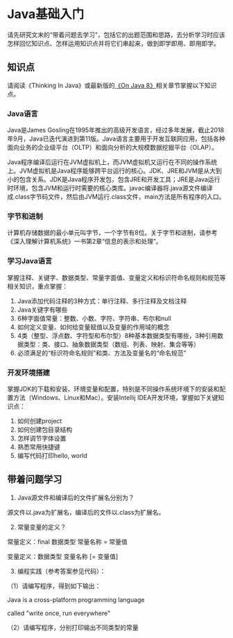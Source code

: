 # Java基础入门

请先研究文末的“带着问题去学习”，包括它的出题范围和思路，去分析学习时应该怎样回忆知识点、怎样运用知识点并将它们串起来，做到即学即用、即用即学。

## 知识点

请阅读《Thinking In Java》或最新版的[《On Java 8》](https://github.com/LingCoder/OnJava8)相关章节掌握以下知识点。

### Java语言

Java是James Gosling在1995年推出的高级开发语言，经过多年发展，截止2018年9月，Java已迭代演进到第11版。Java语言主要用于开发互联网应用，包括各种面向业务的企业级平台（OLTP）和面向分析的大规模数据挖掘平台（OLAP）。

Java程序编译后运行在JVM虚拟机上，而JVM虚拟机又运行在不同的操作系统上。JVM虚拟机是Java程序能够跨平台运行的核心。JDK、JRE和JVM是从大到小的包含关系。JDK是Java程序开发包，包含JRE和开发工具；JRE是Java运行时环境，包含JVM和运行时需要的核心类库。javac编译器将.java源文件编译成.class字节码文件，然后由JVM运行.class文件，main方法是所有程序的入口。

### 字节和进制

计算机存储数据的最小单元叫字节，一个字节有8位。关于字节和进制，请参考《深入理解计算机系统》一书第2章“信息的表示和处理”。

### 学习Java语言

掌握注释、关键字、数据类型、常量字面值、变量定义和标识符命名规则和规范等相关知识，重点掌握：

1. Java添加代码注释的3种方式：单行注释、多行注释及文档注释
2. Java关键字有哪些
3. 6种字面值常量：整数、小数、字符、字符串、布尔和null
4. 如何定义变量、如何给变量赋值以及变量的作用域的概念
5. 4类（整型、浮点数、字符型和布尔型）8种基本数据类型有哪些，3种引用数据类型：类、接口、抽象数据类型（数组、列表、映射、集合等等）
6. 必须满足的“标识符命名规则”和类、方法及变量名的“命名规范”

### 开发环境搭建

掌握JDK的下载和安装、环境变量和配置，特别是不同操作系统环境下的安装和配置方法（Windows、Linux和Mac）。安装Intellij IDEA开发环境，掌握如下关键知识点：

1. 如何创建project
2. 如何创建包目录结构
3. 怎样调节字体设置
4. 熟悉常用快捷键
5. 编写代码打印hello, world

## 带着问题学习

1. Java源文件和编译后的文件扩展名分别为？

源文件以.java为扩展名，编译后的文件以.class为扩展名。

2. 常量变量的定义？

常量定义：final 数据类型 常量名称 = 常量值

变量定义：数据类型 变量名称 [= 变量值]

3. 编程实践（参考答案参见代码）：

（1）请编写程序，得到如下输出：

 Java is a cross-platform programming language

called "write once, run everywhere"

（2）请编写程序，分别打印输出不同类型的常量





